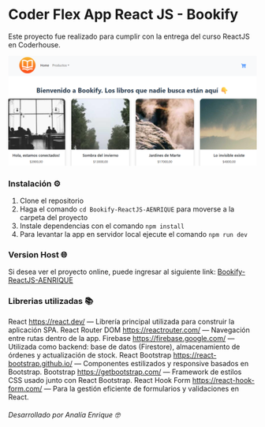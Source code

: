 # Coder Flex App React JS - Bookify

Este proyecto fue realizado para cumplir con la entrega del curso ReactJS en Coderhouse.

![image](Bookify-ReactJS-AENRIQUE/public/BookifyReadMe.png)

### Instalación ⚙️

1. Clone el repositorio
2. Haga el comando `cd Bookify-ReactJS-AENRIQUE` para moverse a la carpeta del proyecto
3. Instale dependencias con el comando `npm install`
4. Para levantar la app en servidor local ejecute el comando `npm run dev`

### Version Host 🌐

Si desea ver el proyecto online, puede ingresar al siguiente link: [Bookify-ReactJS-AENRIQUE](https://bookify.vercel.app/)

### Librerias utilizadas 📚

React https://react.dev/ — Librería principal utilizada para construir la aplicación SPA.
React Router DOM https://reactrouter.com/ — Navegación entre rutas dentro de la app.
Firebase https://firebase.google.com/ — Utilizada como backend: base de datos (Firestore), almacenamiento de órdenes y actualización de stock.
React Bootstrap https://react-bootstrap.github.io/ — Componentes estilizados y responsive basados en Bootstrap.
Bootstrap https://getbootstrap.com/ — Framework de estilos CSS usado junto con React Bootstrap.
React Hook Form https://react-hook-form.com/ — Para la gestión eficiente de formularios y validaciones en React.





###### Desarrollado por Analía Enrique 🤓

